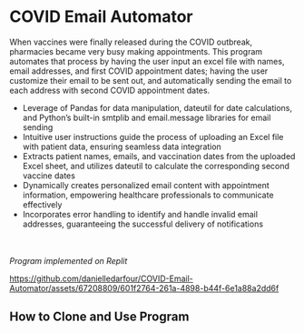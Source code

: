 # COVID Email Automator
When vaccines were finally released during the COVID outbreak, pharmacies became very busy making appointments. This program automates that process by having the user input an excel file with names, email addresses, and first COVID appointment dates; having the user customize their email to be sent out, and automatically sending the email to each address with second COVID appointment dates.
- Leverage of Pandas for data manipulation, dateutil for date calculations, and Python’s built-in smtplib and
email.message libraries for email sending
- Intuitive user instructions guide the process of uploading an Excel file with patient data, ensuring seamless data
integration
- Extracts patient names, emails, and vaccination dates from the uploaded Excel sheet, and utilizes dateutil to
calculate the corresponding second vaccine dates
- Dynamically creates personalized email content with appointment information, empowering healthcare professionals
to communicate effectively
- Incorporates error handling to identify and handle invalid email addresses, guaranteeing the successful delivery of
notifications

<br></br>
*Program implemented on Replit*

https://github.com/danielledarfour/COVID-Email-Automator/assets/67208809/601f2764-261a-4898-b44f-6e1a88a2dd6f

## How to Clone and Use Program

